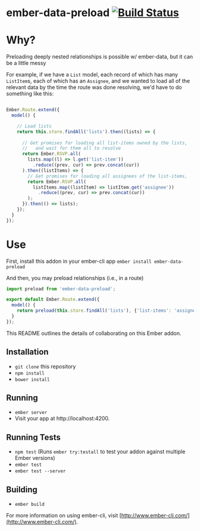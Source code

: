 # ember-data-preload [![Build Status](https://travis-ci.org/levanto-financial/ember-data-preload.svg?branch=master)](https://travis-ci.org/levanto-financial/ember-data-preload)

# Why?
Preloading deeply nested relationships is possible w/ ember-data, but it can be a little messy

For example, if we have a `List` model, each record of which has many `ListItem`s, each of which has an `Assignee`, and we wanted to load all of the relevant data by the time the route was done resolving, we'd have to do something like this:

```js

Ember.Route.extend({
  model() {

    // Load lists
    return this.store.findAll('lists').then((lists) => {
      
      // Get promises for loading all list-items owned by the lists,
      //   and wait for them all to resolve
      return Ember.RSVP.all(
        lists.map((l) => l.get('list-item'))
          .reduce((prev, cur) => prev.concat(cur))
      ).then((listItems) => {
        // Get promises for loading all assignees of the list-items,
        return Ember.RSVP.all(
          listItems.map((listItem) => listItem.get('assignee'))
            .reduce((prev, cur) => prev.concat(cur))
        );
      }).then(() => lists);
    });
  }
});

```

# Use

First, install this addon in your ember-cli app
`ember install ember-data-preload`

And then, you may preload relationships (i.e., in a route)

```js
import preload from 'ember-data-preload';

export default Ember.Route.extend({
  model() {
    return preload(this.store.findAll('lists'), {'list-items': 'assignees'});
  }
});

```


This README outlines the details of collaborating on this Ember addon.

## Installation

* `git clone` this repository
* `npm install`
* `bower install`

## Running

* `ember server`
* Visit your app at http://localhost:4200.

## Running Tests

* `npm test` (Runs `ember try:testall` to test your addon against multiple Ember versions)
* `ember test`
* `ember test --server`

## Building

* `ember build`

For more information on using ember-cli, visit [http://www.ember-cli.com/](http://www.ember-cli.com/).
